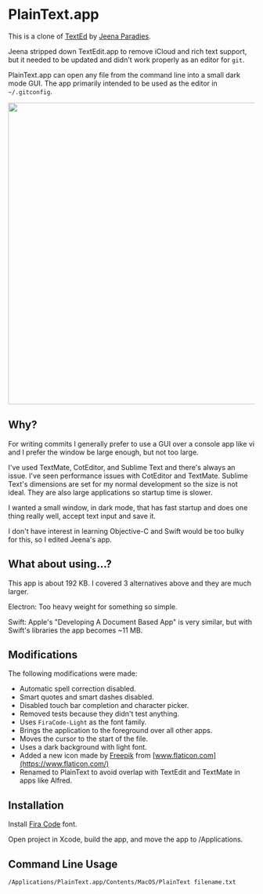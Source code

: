 # PlainText.app

This is a clone of [TextEd](https://github.com/jeena/TextEd.app) by [Jeena Paradies](https://github.com/jeena).

Jeena stripped down TextEdit.app to remove iCloud and rich text support, but it needed to be updated and didn't work properly as an editor for `git`.

PlainText.app can open any file from the command line into a small dark mode GUI. The app primarily intended to be used as the editor in `~/.gitconfig`.

<p align="center"><img width="800" height="615" src="https://github.com/anmull/PlainText.app/blob/master/Screenshot.png"></p>

## Why?

For writing commits I generally prefer to use a GUI over a console app like vi and I prefer the window be large enough, but not too large.

I've used TextMate, CotEditor, and Sublime Text and there's always an issue. I've seen performance issues with CotEditor and TextMate. Sublime Text's dimensions are set for my normal development so the size is not ideal. They are also large applications so startup time is slower.

I wanted a small window, in dark mode, that has fast startup and does one thing really well, accept text input and save it.

I don't have interest in learning Objective-C and Swift would be too bulky for this, so I edited Jeena's app.

## What about using...?

This app is about 192 KB. I covered 3 alternatives above and they are much larger.

Electron: Too heavy weight for something so simple.

Swift: Apple's "Developing A Document Based App" is very similar, but with Swift's libraries the app becomes ~11 MB.

## Modifications

The following modifications were made:
  * Automatic spell correction disabled.
  * Smart quotes and smart dashes disabled.
  * Disabled touch bar completion and character picker.
  * Removed tests because they didn't test anything.
  * Uses `FiraCode-Light` as the font family.
  * Brings the application to the foreground over all other apps.
  * Moves the cursor to the start of the file.
  * Uses a dark background with light font.
  * Added a new icon made by [Freepik](http://www.freepik.com/) from [www.flaticon.com](https://www.flaticon.com/)
  * Renamed to PlainText to avoid overlap with TextEdit and TextMate in apps like Alfred.

## Installation

Install [Fira Code](https://github.com/tonsky/FiraCode) font.

Open project in Xcode, build the app, and move the app to /Applications.

## Command Line Usage

`/Applications/PlainText.app/Contents/MacOS/PlainText filename.txt`
